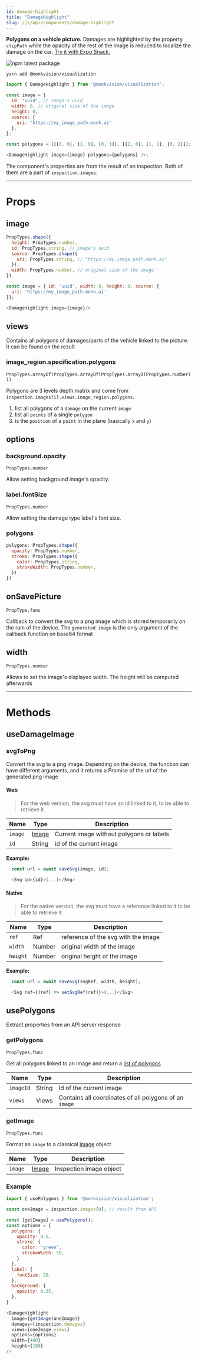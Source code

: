 ```yaml
---
id: damage-highlight
title: "DamageHighlight"
slug: /js/api/components/damage-highlight
---
```


**Polygons on a vehicle picture.**
Damages are highlighted by the property `clipPath` while the opacity of the rest of the image is reduced to localize
the damage on the car.
[Try it with Expo Snack.](https://snack.expo.dev/@alexandre-em-monk/damagehighlight-component)

![npm latest package](https://img.shields.io/npm/v/@monkvision/react-native/latest.svg)

```yarn
yarn add @monkvision/visualization
```

``` javascript
import { DamageHighlight } from '@monkvision/visualization';
```

``` javascript
const image = {
  id: "uuid", // image's uuid
  width: 0, // original size of the image
  height: 0,
  source: {
    uri: "https://my_image_path.monk.ai"
  },
};

const polygons = [[[0, 0], [1, 0], [0, 1]], [[2, 0], [1, 1], [0, 2]]];

<DamageHighlight image={image} polygons={polygons} />;
```

The component's properties are from the result of an inspection. Both of them are a part of `inspection.images`.

---

# Props

## image

``` javascript
PropTypes.shape({
  height: PropTypes.number,
  id: PropTypes.string, // image's uuid
  source: PropTypes.shape({
    uri: PropTypes.string, // "https://my_image_path.monk.ai"
  }),
  width: PropTypes.number, // original size of the image
})
```

``` javascript
const image = { id: 'uuid', width: 0, height: 0, source: {
  uri: 'https://my_image_path.monk.ai'
}};

<DamageHighlight image={image}/>
```
## views

Contains all polygons of damages/parts of the vehicle linked to the picture.
It can be found on the result

### image_region.specification.polygons

`PropTypes.arrayOf(PropTypes.arrayOf(PropTypes.arrayO(PropTypes.number)))`

Polygons are 3 levels depth matrix and come from `inspection.images[i].views.image_region.polygons`.

1. list all polygons of a `damage` on the current `image`
2. list all `points` of a single `polygon`
3. is the `position` of a `point` in the plane (basically `x` and `y`)

## options

### background.opacity
`PropTypes.number`

Allow setting background image's opacity.

### label.fontSize
`PropTypes.number`

Allow setting the damage type label's font size.

### polygons
```js
polygons: PropTypes.shape({
  opacity: PropTypes.number,
  stroke: PropTypes.shape({
    color: PropTypes.string,
    strokeWidth: PropTypes.number,
  })
})
```

## onSavePicture
`PropType.func`

Callback to convert the svg to a png image which is stored temporarily on the ram of the device.
The `generated image` is the only argument of the callback function on base64 format

## width
`PropTypes.number`

Allows to set the image's displayed width. The height will be computed afterwards

---
# Methods
## useDamageImage
### svgToPng

Convert the svg to a png image. Depending on the device, the function can have different arguments, and it returns a Promise of the url of the generated png image

#### Web

> For the web version, the svg must have an id linked to it, to be able to retrieve it

| Name       | Type            | Description                                                 |
|------------|-----------------|-------------------------------------------------------------|
| `image`    | [Image](#image) | Current image without polygons or labels                    |
| `id`       | String          | id of the current image                                     |

**Example:**
```js
  const url = await saveSvg(image, id);

  <Svg id={id}>(...)</Svg>
```

#### Native

> For the native version, the svg must have a reference linked to it to be able to retrieve it

| Name       | Type   | Description                         |
|------------|--------|-------------------------------------|
| `ref`      | Ref    | reference of the svg with the image |
| `width`    | Number | original width of the image         |
| `height`   | Number | original height of the image        |

**Example:**
```js
  const url = await saveSvg(svgRef, width, height);

  <Svg ref={(ref) => setSvgRef(ref)}>(...)</Svg>
```

## usePolygons

Extract properties from an API server response

### getPolygons
`PropTypes.func`

Get all polygons linked to an image and return a [list of polygons](#polygons)

| Name                          | Type     | Description                                            |
|-------------------------------|----------|--------------------------------------------------------|
| `imageId`                     | String   | Id of the current image                                |
| `views`                       | Views    | Contains all coordinates of all polygons of an `image` |

### getImage
`PropTypes.func`

Format an `image` to a classical [image](#image) object

| Name    | Type            | Description             |
|---------|-----------------|-------------------------|
| `image` | [Image](#image) | Inspection image object |

### Example
``` javascript
import { usePolygons } from '@monkvision/visualization';
```

``` javascript
const oneImage = inspection.images[0]; // result from API

const [getImage] = usePolygons();
const options = {
  polygons: {
    opacity: 0.5,
    stroke: {
      color: 'green',
      strokeWidth: 50,
    }
  },
  label: {
    fontSize: 20,
  },
  background: {
    opacity: 0.35,
  },
}

<DamageHighlight
  image={getImage(oneImage)}
  damages={inspection.damages}
  views={oneImage.views}
  options={options}
  width={400}
  height={180}
/>
```
